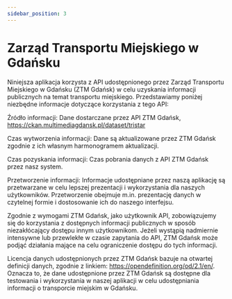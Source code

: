 ```yaml
---
sidebar_position: 3
---
```


# Zarząd Transportu Miejskiego w Gdańsku

<p>Niniejsza aplikacja korzysta z API udostępnionego przez Zarząd Transportu Miejskiego w Gdańsku (ZTM Gdańsk) w celu uzyskania informacji publicznych na temat transportu miejskiego. Przedstawiamy poniżej niezbędne informacje dotyczące korzystania z tego API:</p>
<p>Źródło informacji: Dane dostarczane przez API ZTM Gdańsk, <a href="https://ckan.multimediagdansk.pl/dataset/tristar">https://ckan.multimediagdansk.pl/dataset/tristar</a></p>
<p>Czas wytworzenia informacji: Dane są aktualizowane przez ZTM Gdańsk zgodnie z ich własnym harmonogramem aktualizacji.</p>
<p>Czas pozyskania informacji: Czas pobrania danych z API ZTM Gdańsk przez nasz system.</p>
<p>Przetworzenie informacji: Informacje udostępniane przez naszą aplikację są przetwarzane w celu lepszej prezentacji i wykorzystania dla naszych użytkowników. Przetworzenie obejmuje m.in. prezentację danych w czytelnej formie i dostosowanie ich do naszego interfejsu.</p>
<p>Zgodnie z wymogami ZTM Gdańsk, jako użytkownik API, zobowiązujemy się do korzystania z dostępnych informacji publicznych w sposób niezakłócający dostępu innym użytkownikom. Jeżeli wystąpią nadmiernie intensywne lub przewlekłe w czasie zapytania do API, ZTM Gdańsk może podjąć działania mające na celu ograniczenie dostępu do tych informacji.</p>
Licencja danych udostępnionych przez ZTM Gdańsk bazuje na otwartej definicji danych, zgodnie z linkiem: <a href="https://opendefinition.org/od/2.1/en/">https://opendefinition.org/od/2.1/en/</a>. Oznacza to, że dane udostępnione przez ZTM Gdańsk są dostępne dla testowania i wykorzystania w naszej aplikacji w celu udostępniania informacji o transporcie miejskim w Gdańsku.